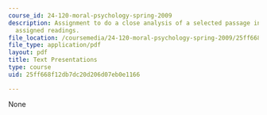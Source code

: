 ```yaml
---
course_id: 24-120-moral-psychology-spring-2009
description: Assignment to do a close analysis of a selected passage in one of the
  assigned readings.
file_location: /coursemedia/24-120-moral-psychology-spring-2009/25ff668f12db7dc20d206d07eb0e1166_MIT24_120s09_assn04.pdf
file_type: application/pdf
layout: pdf
title: Text Presentations
type: course
uid: 25ff668f12db7dc20d206d07eb0e1166

---
```

None